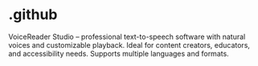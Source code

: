 # .github
VoiceReader Studio – professional text-to-speech software with natural voices and customizable playback. Ideal for content creators, educators, and accessibility needs. Supports multiple languages and formats.
